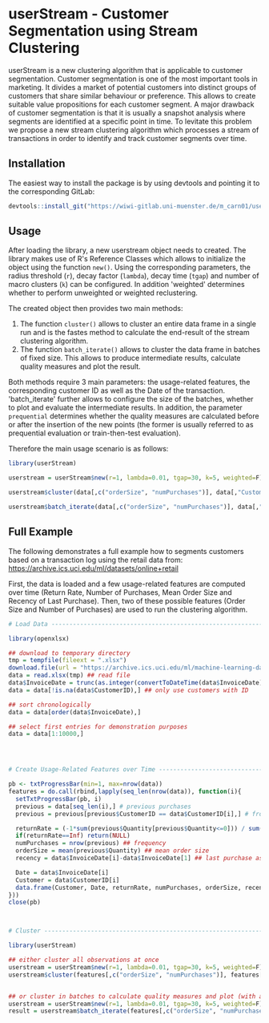 # userStream - Customer Segmentation using Stream Clustering

userStream is a new clustering algorithm that is applicable to customer segmentation.
Customer segmentation is one of the most important tools in marketing.
It divides a market of potential customers into distinct groups of customers that share similar behaviour or preference.
This allows to create suitable value propositions for each customer segment.
A major drawback of customer segmentation is that it is usually a snapshot analysis where segments are identified at a specific point in time.
To levitate this problem we propose a new stream clustering algorithm which processes a stream of transactions in order to identify and track customer segments over time.

## Installation

The easiest way to install the package is by using devtools and pointing it to the corresponding GitLab:

```R
devtools::install_git("https://wiwi-gitlab.uni-muenster.de/m_carn01/userStream")
```


## Usage

After loading the library, a new userstream object needs to created. The library makes use of R's Reference Classes which allows to initialize the object using the function `new()`. Using the corresponding parameters, the radius threshold (`r`), decay factor (`lambda`), decay time (`tgap`) and number of macro clusters (`k`) can be configured. In addition 'weighted' determines whether to perform unweighted or weighted reclustering.

The created object then provides two main methods:
1. The function `cluster()` allows to cluster an entire data frame in a single run and is the fastes method to calculate the end-result of the stream clustering algorithm.
2. The function `batch_iterate()` allows to cluster the data frame in batches of fixed size. This allows to produce intermediate results, calculate quality measures and plot the result.

Both methods require 3 main parameters: the usage-related features, the corresponding customer ID as well as the Date of the transaction. 'batch_iterate' further allows to configure the size of the batches, whether to plot and evaluate the intermediate results. In addition, the parameter `prequential` determines whether the quality measures are calculated before or after the insertion of the new points (the former is usually referred to as prequential evaluation or train-then-test evaluation).

Therefore the main usage scenario is as follows:
```R
library(userStream)

userstream = userStream$new(r=1, lambda=0.01, tgap=30, k=5, weighted=F)

userstream$cluster(data[,c("orderSize", "numPurchases")], data[,"Customer"], data[,"Date"])

userstream$batch_iterate(data[,c("orderSize", "numPurchases")], data[,"Customer"], data[,"Date"], clients, export=F, horizon=1000, plot=T, evaluate=T, prequential=F, sleep=0)
```




## Full Example

The following demonstrates a full example how to segments customers based on a transaction log using the retail data from: https://archive.ics.uci.edu/ml/datasets/online+retail

First, the data is loaded and a few usage-related features are computed over time (Return Rate, Number of Purchases, Mean Order Size and Recency of Last Purchase). Then, two of these possible features (Order Size and Number of Purchases) are used to run the clustering algorithm.

```R
# Load Data ---------------------------------------------------------------

library(openxlsx)

## download to temporary directory
tmp = tempfile(fileext = ".xlsx")
download.file(url = "https://archive.ics.uci.edu/ml/machine-learning-databases/00352/Online Retail.xlsx", destfile = tmp, mode="wb")
data = read.xlsx(tmp) ## read file
data$InvoiceDate = trunc(as.integer(convertToDateTime(data$InvoiceDate))/60/60/24) ## convert to date time in days
data = data[!is.na(data$CustomerID),] ## only use customers with ID

## sort chronologically
data = data[order(data$InvoiceDate),]

## select first entries for demonstration purposes
data = data[1:10000,]




# Create Usage-Related Features over Time ---------------------------------

pb <- txtProgressBar(min=1, max=nrow(data))
features = do.call(rbind,lapply(seq_len(nrow(data)), function(i){
  setTxtProgressBar(pb, i)
  previous = data[seq_len(i),] # previous purchases
  previous = previous[previous$CustomerID == data$CustomerID[i],] # from customer

  returnRate = (-1*sum(previous$Quantity[previous$Quantity<=0])) / sum(previous$Quantity[previous$Quantity > 0]) ## returned percentage of products
  if(returnRate==Inf) return(NULL)
  numPurchases = nrow(previous) ## frequency
  orderSize = mean(previous$Quantity) ## mean order size
  recency = data$InvoiceDate[i]-data$InvoiceDate[1] ## last purchase as days since start

  Date = data$InvoiceDate[i]
  Customer = data$CustomerID[i]
  data.frame(Customer, Date, returnRate, numPurchases, orderSize, recency, stringsAsFactors = F) #, orderSize, recency
}))
close(pb)



# Cluster -----------------------------------------------------------------

library(userStream)

## either cluster all observations at once
userstream = userStream$new(r=1, lambda=0.01, tgap=30, k=5, weighted=F)
userstream$cluster(features[,c("orderSize", "numPurchases")], features[,"Customer"], features[,"Date"])


## or cluster in batches to calculate quality measures and plot (with a delay of 1 second between batches for better visualization)
userstream = userStream$new(r=1, lambda=0.01, tgap=30, k=5, weighted=F)
result = userstream$batch_iterate(features[,c("orderSize", "numPurchases")], features[,"Customer"], features[,"Date"], horizon=1000, plot=T, evaluate=T, prequential=F, sleep=1)
```
